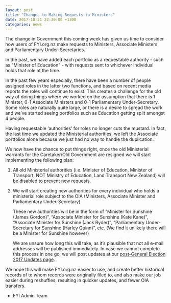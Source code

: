 ```yaml
---
layout: post
title: "Changes to Making Requests to Ministers"
date: 2017-10-21 22:30:00 +1300
categories: news
---
```


The change in Government this coming week has given us time to consider how users of FYI.org.nz make requests to Ministers, Associate Ministers and Parliamentary Under-Secretaries.

In the past, we have added each portfolio as a requestable authority - such as "Minister of Education" - with requests sent to whichever individual holds that role at the time.

In the past few years especially, there have been a number of people assigned roles in the latter two functions, and based on recent media reports the roles will continue to exist.  This creates a challenge for the old way of doing things where we worked on the assumption that there is 1 Minister, 0-1 Associate Ministers and 0-1 Parliamentary Under-Secretary.  Some roles are naturally quite large, or there is a desire to spread the work and we’ve started seeing portfolios such as Education getting split amongst 4 people.

Having requestable ‘authorities’ for roles no longer cuts the mustard.  In fact, the last time we updated the Ministerial authorities, we left the Associate portfolios alone because we just had no way to handle the duplication.

We now have the chance to put things right, once the old Ministerial warrants for the Caretaker/Old Government are resigned we will start implementing the following plan:

1.  All old Ministerial authorities (i.e. Minister of Education, Minister of Transport, NOT Ministry of Education, Land Transport New Zealand) will be disabled to prevent new requests.
2.  We will start creating new authorities for every individual who holds a ministerial role subject to the OIA (Ministers, Associate Minister and Parliamentary Under-Secretary).

    These new authorities will be in the form of “Minister for Sunshine (James Gordon)”, “Associate Minister for Sunshine (Kate Kane)”, “Associate Minister for Sunshine (Jack Ryder)”, “Parliamentary Under-Secretary for Sunshine (Harley Quinn)”, etc.  (We find it unlikely there will be a Minister for Sunshine however)

    We are unsure how long this will take, as it’s plausible that not all e-mail addresses will be published immediately.  In case we cannot complete this process in one go, we will post updates at our [post-General Election 2017 Updates page](/election-2017/).

We hope this will make FYI.org.nz easier to use, and create better historical records of to whom records were originally filed to, and also make our job easier during reshuffles, resulting in quicker updates, and fewer OIA transfers.

- FYI Admin Team
